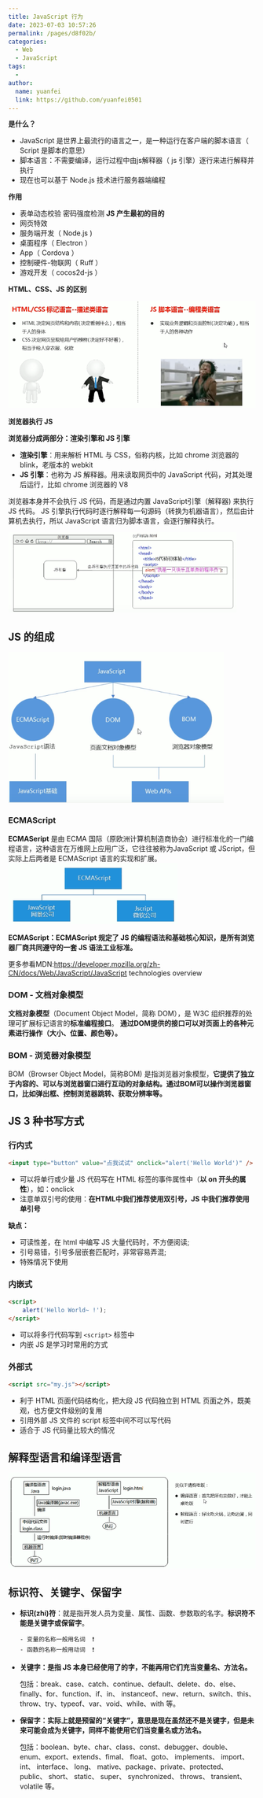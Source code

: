 ```yaml
---
title: JavaScript 行为
date: 2023-07-03 10:57:26
permalink: /pages/d8f02b/
categories:
  - Web
  - JavaScript
tags:
  - 
author: 
  name: yuanfei
  link: https://github.com/yuanfei0501
---
```

**是什么？**
- JavaScript 是世界上最流行的语言之一，是一种运行在客户端的脚本语言（ Script 是脚本的意思）
- 脚本语言：不需要编译，运行过程中由js解释器（ js 引擎）逐行来进行解释并执行
- 现在也可以基于 Node.js 技术进行服务器端编程

**作用**
- 表单动态校验 密码强度检测  **JS 产生最初的目的**
- 网页特效
- 服务端开发（ Node.js )
- 桌面程序（ Electron ）
- App（ Cordova ）
- 控制硬件-物联网（ Ruff ）
- 游戏开发（ cocos2d-js ）

**HTML、CSS、JS 的区别**

<img src="../pic/image-20230301154038978.png" alt="image-20230301154038978" style="zoom:80%;" />

**浏览器执行 JS**

**浏览器分成两部分：渲染引擎和 JS 引擎**

- **渲染引擎**：用来解析 HTML 与 CSS，俗称内核，比如 chrome 浏览器的 blink，老版本的 webkit
- **JS 引擎**：也称为 JS 解释器。用来读取网页中的 JavaScript 代码，对其处理后运行，比如 chrome 浏览器的 V8

浏览器本身并不会执行 JS 代码，而是通过内置 JavaScript引擎（解释器) 来执行 JS 代码。 JS 引擎执行代码时逐行解释每一句源码（转换为机器语言），然后由计算机去执行，所以 JavaScript 语言归为脚本语言，会逐行解释执行。

<img src="../pic/image-20230301154550015.png" alt="image-20230301154550015" style="zoom:80%;" />


## JS 的组成

<img src="../pic/image-20230303101509664.png" alt="image-20230303101509664" style="zoom:80%; " />

### ECMAScript
**ECMASeript** 是由 ECMA 国际（原欧洲计算机制造商协会）进行标准化的一门编程语言，这种语言在万维网上应用广泛，它往往被称为JavaScript 或 JScript，但实际上后两者是 ECMAScript 语言的实现和扩展。
<img src="../pic/image-20230301154919432.png" alt="image-20230301154919432" style="zoom:80%;" />

**ECMAScript：ECMAScript 规定了 JS 的编程语法和基础核心知识，是所有浏览器厂商共同遵守的一套 JS 语法工业标准。**

更多参看MDN:https://developer.mozilla.org/zh-CN/docs/Web/JavaScript/JavaScript technologies overview


### DOM - 文档对象模型
**文档对象模型**（Document Object Model，简称 DOM），是 W3C 组织推荐的处理可扩展标记语言的**标准编程接口**。
**通过DOM提供的接口可以对页面上的各种元素进行操作（大小、位置、颜色等）。**


### BOM - 浏览器对象模型
BOM（Browser Object Model，简称BOM) 是指浏览器对象模型，**它提供了独立于内容的、可以与浏览器窗口进行互动的对象结构。通过BOM可以操作浏览器窗口，比如弹出框、控制浏览器跳转、获取分辨率等。**



## JS 3 种书写方式
### 行内式

```html
<input type="button" value="点我试试" onclick="alert('Hello World')" />
```

- 可以将单行或少量 JS 代码写在 HTML 标签的事件属性中（**以 on 开头的属性**），如：onclick
- 注意单双引号的使用：**在HTML中我们推荐使用双引号，JS 中我们推荐使用单引号**

**缺点：**
- 可读性差，在 html 中编写 JS 大量代码时，不方便阅读;
- 引号易错，引号多层嵌套匹配时，非常容易弄混;
- 特殊情况下使用


### 内嵌式

```html
<script>
	alert('Hello World~ !'); 
</script>
```

- 可以将多行代码写到 `<script>` 标签中
- 内嵌 JS 是学习时常用的方式


### 外部式

```html
<script src="my.js"></script>
```

- 利于 HTML 页面代码结构化，把大段 JS 代码独立到 HTML 页面之外，既美观，也方便文件级别的复用
- 引用外部 JS 文件的 script 标签中间不可以写代码
- 适合于 JS 代码量比较大的情况





## 解释型语言和编译型语言

![image-20230301175412987](../pic/image-20230301175412987.png)



## 标识符、关键字、保留字

- **标识(zhi)符**：就是指开发人员为变量、属性、函数、参数取的名字。**标识符不能是关键字或保留字**。

  ```
  - 变量的名称一般用名词  ❗️
  - 函数的名称一般用动词  ❗️
  ```

- **关键字：是指 JS 本身已经使用了的字，不能再用它们充当变量名、方法名。**

  包括：break、case、catch、continue、default、delete、do、else、finally、for、function、if、in、
  instanceof、new、return、switch、this、throw、try、typeof、var、void、while、with 等。

- **保留字：实际上就是预留的“关键字”，意思是现在虽然还不是关键字，但是未来可能会成为关键字，同样不能使用它们当变量名或方法名。**

  包括：boolean、byte、char、class、const、debugger、double、enum、export、extends、fimal、 float、goto、 implements、 import、int、 interface、 long、 mative、package、private、protected、 public、 short、 static、 super、 synchronized、 throws、 transient、volatile 等。

